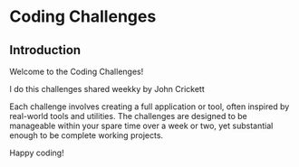 # Coding Challenges

## Introduction
Welcome to the Coding Challenges!

I do this challenges shared weekky by John Crickett

Each challenge involves creating a full application or tool, often inspired by real-world tools and utilities. The challenges are designed to be manageable within your spare time over a week or two, yet substantial enough to be complete working projects.


Happy coding!
